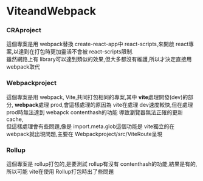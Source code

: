 # ViteandWebpack
### CRAproject
這個專案是用 webpack替換 create-react-app中 react-scripts,來開啟 react專案,以達到在打包時更加靈活不會被 react-scripts限制.\
雖然網路上有 library可以達到類似的效果,但大多都沒有維護,所以才決定直接用 webpack取代
### Webpackproject
這個專案是用 webpack, Vite,共同打包相同的專案,其中 **vite**處理開發(dev)的部分, **webpack**處理 prod,會這樣處理的原因為 vite在處理 dev速度較快,但在處理 prod時無法達到 webapck contenthash的功能
導致瀏覽器無法正確的更新 cache,\
但這樣處理會有些問題,像是 import.meta.glob這個功能是 vite獨立的在 webpack就出現問題,主要在 Webpackproject/src/ViteRoute呈現
### Rollup
這個專案是 rollup打包的,是要測試 rollup有沒有 contenthash的功能,結果是有的,所以可能 vite在使用 Rollup打包時出了些問題

